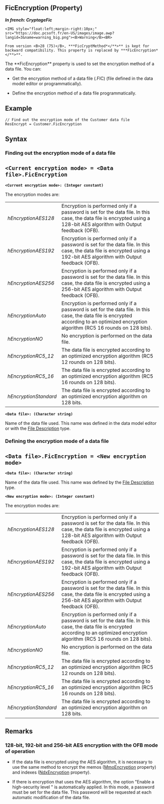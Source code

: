 


## FicEncryption (Property)

***In french: CryptageFic***
	

<DIV class="specObsolete">
	<IMG style="float:left;margin-right:10px;" src="https://doc.pcsoft.fr/en-US/images/image.awp?langid=3&name=warning_big.png"><B>Warning</B><BR>
	From version <B>28 (75)</B>, ***FicCryptMethod*</**>** is kept for backward compatibility. This property is replaced by ***FicEncryption*</**>**.
</DIV><a name="XUse"></a>
<a name="Use"></a>
<a name="description"></a>
The **FicEncryption** property is used to set the encryption method of a data file. You can:

- Get the encryption method of a data file (.FIC) (file defined in the data model editor or programmatically).

- Define the encryption method of a data file programmatically.





<a name="Example1"></a>
<a name="sample_code"></a>

## Example


```wl
// Find out the encryption mode of the Customer data file
ResEncrypt = Customer.FicEncryption
```

<a name="XSYNTAX"></a>
<a name="SYNTAX1"></a>

## Syntax

### Finding out the encryption mode of a data file

`<Current encryption mode> = <Data file>.FicEncryption`
---

**`<Current encryption mode>: (Integer constant)`**

The encryption modes are:



|   |   |
| --- | --- |
| *hEncryptionAES128* | Encryption is performed only if a password is set for the data file. In this case, the data file is encrypted using a 128-bit AES algorithm with Output feedback (OFB). |
| *hEncryptionAES192* | Encryption is performed only if a password is set for the data file. In this case, the data file is encrypted using a 192-bit AES algorithm with Output feedback (OFB). |
| *hEncryptionAES256* | Encryption is performed only if a password is set for the data file. In this case, the data file is encrypted using a 256-bit AES algorithm with Output feedback (OFB). |
| *hEncryptionAuto* | Encryption is performed only if a password is set for the data file. In this case, the data file is encrypted according to an optimized encryption algorithm (RC5 16 rounds on 128 bits). |
| *hEncryptionNO* | No encryption is performed on the data file. |
| *hEncryptionRC5_12* | The data file is encrypted according to an optimized encryption algorithm (RC5 12 rounds on 128 bits). |
| *hEncryptionRC5_16* | The data file is encrypted according to an optimized encryption algorithm (RC5 16 rounds on 128 bits). |
| *hEncryptionStandard* | The data file is encrypted according to an optimized encryption algorithm on 128 bits. |



**`<Data file>: (Character string)`**

Name of the data file used. This name was defined in the data model editor or with the [File Description](../WDLang4/1514065.md) type.  


<a name="SYNTAX2"></a>

### Defining the encryption mode of a data file

`<Data file>.FicEncryption = <New encryption mode>`
---

**`<Data file>: (Character string)`**

Name of the data file used. This name was defined by the [File Description](../WDLang4/1514065.md) type.

**`<New encryption mode>: (Integer constant)`**

The encryption modes are:



|   |   |
| --- | --- |
| *hEncryptionAES128* | Encryption is performed only if a password is set for the data file. In this case, the data file is encrypted using a 128-bit AES algorithm with Output feedback (OFB). |
| *hEncryptionAES192* | Encryption is performed only if a password is set for the data file. In this case, the data file is encrypted using a 192-bit AES algorithm with Output feedback (OFB). |
| *hEncryptionAES256* | Encryption is performed only if a password is set for the data file. In this case, the data file is encrypted using a 256-bit AES algorithm with Output feedback (OFB). |
| *hEncryptionAuto* | Encryption is performed only if a password is set for the data file. In this case, the data file is encrypted according to an optimized encryption algorithm (RC5 16 rounds on 128 bits). |
| *hEncryptionNO* | No encryption is performed on the data file. |
| *hEncryptionRC5_12* | The data file is encrypted according to an optimized encryption algorithm (RC5 12 rounds on 128 bits). |
| *hEncryptionRC5_16* | The data file is encrypted according to an optimized encryption algorithm (RC5 16 rounds on 128 bits). |
| *hEncryptionStandard* | The data file is encrypted according to an optimized encryption algorithm on 128 bits. |





<a name="NOTE0"></a>
<a name="NOTE0_1"></a>

## Remarks


### 128-bit, 192-bit and 256-bit AES encryption with the OFB mode of operation
<a name="128bit_192bit_and_256bit_aes_encryption_with_the_ofb_mode_operation_ELTPARAGRAPHE000133"></a>

- If the data file is encrypted using the AES algorithm, it is necessary to use the same method to encrypt the memos ([MmoEncryption](../Proprietes/2512014.md) property) and indexes ([NdxEncryption](../Proprietes/2512010.md) property). 

- If there is encryption that uses the AES algorithm, the option "Enable a high-security level " is automatically applied. In this mode, a password must be set for the data file. This password will be requested at each automatic modification of the data file.





